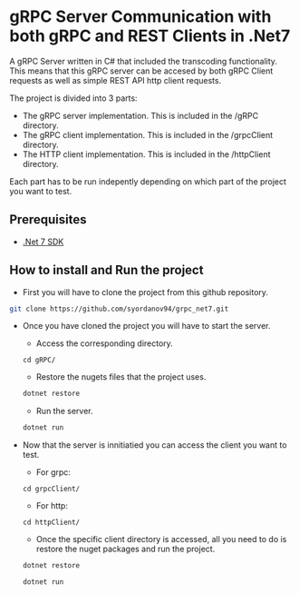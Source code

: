 # gRPC Server Communication with both gRPC and REST Clients in .Net7

A gRPC Server written in C# that included the transcoding functionality. This means that this gRPC server can be accesed by both gRPC Client requests as well as simple REST API http client requests. 

The project is divided into 3 parts:

-   The gRPC server implementation. This is included in the /gRPC directory.
-   The gRPC client implementation. This is included in the /grpcClient directory.
-   The HTTP client implementation. This is included in the /httpClient directory.

Each part has to be run indepently depending on which part of the project you want to test.

## Prerequisites

- [.Net 7 SDK](https://dotnet.microsoft.com/en-us/download/dotnet/7.0)


## How to install and Run the project

- First you will have to clone the project from this github repository.

```bash
git clone https://github.com/syordanov94/grpc_net7.git
```

- Once you have cloned the project you will have to start the server.

    - Access the corresponding directory.

    ```
    cd gRPC/
    ```

    - Restore the nugets files that the project uses.

    ```bash
    dotnet restore
    ```

    - Run the server.

    ```bash
    dotnet run
    ```

- Now that the server is innitiatied you can access the client you want to test.

    - For grpc: 

    ```
    cd grpcClient/
    ```

    - For http:

    ```
    cd httpClient/
    ```

    - Once the specific client directory is accessed, all you need to do is restore the nuget packages and run the project.

    ```bash
    dotnet restore
    ```

    ```bash
    dotnet run
    ```